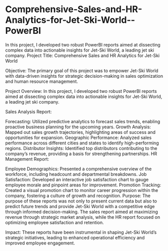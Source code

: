 # Comprehensive-Sales-and-HR-Analytics-for-Jet-Ski-World--PowerBI
In this project, I developed two robust PowerBI reports aimed at dissecting complex data into actionable insights for Jet-Ski World, a leading jet ski company.
Project Title: Comprehensive Sales and HR Analytics for Jet-Ski World

Objective: The primary goal of this project was to empower Jet-Ski World with data-driven insights for strategic decision-making in sales optimization and human resource management.

Project Overview: In this project, I developed two robust PowerBI reports aimed at dissecting complex data into actionable insights for Jet-Ski World, a leading jet ski company.

Sales Analysis Report:

Forecasting: Utilized predictive analytics to forecast sales trends, enabling proactive business planning for the upcoming years.
Growth Analysis: Mapped out sales growth trajectories, highlighting areas of success and opportunities for expansion.
Geographic Performance: Analyzed sales performance across different cities and states to identify high-performing regions.
Distributor Insights: Identified top distributors contributing to the company’s revenue, providing a basis for strengthening partnerships.
HR Management Report:

Employee Demographics: Presented a comprehensive overview of the workforce, including headcount and departmental breakdowns.
Job Satisfaction: Developed an interactive job satisfaction chart to gauge employee morale and pinpoint areas for improvement.
Promotion Tracking: Created a visual promotion chart to monitor career progression within the company, fostering a culture of growth and recognition.
Purpose: The purpose of these reports was not only to present current data but also to predict future trends and provide Jet-Ski World with a competitive edge through informed decision-making. The sales report aimed at maximizing revenue through strategic market analysis, while the HR report focused on optimizing employee satisfaction and retention.

Impact: These reports have been instrumental in shaping Jet-Ski World’s strategic initiatives, leading to enhanced operational efficiency and improved employee engagement.

